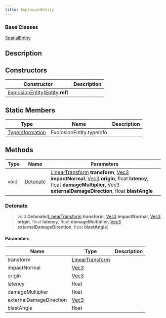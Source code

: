 ```yaml
---
title: ExplosionEntity
---
```

### Base Classes

[SpatialEntity](/vext/ref/shared/class/spatialentity)

## Description

## Constructors

| Constructor                                                                                            | Description |
| ------------------------------------------------------------------------------------------------------ | ----------- |
| [ExplosionEntity](/vext/ref/server/class/explosionentity)([Entity](/vext/ref/shared/class/entity) **ref**) |             |

## Static Members

| Type                                                    | Name                     | Description |
| ------------------------------------------------------- | ------------------------ | ----------- |
| [TypeInformation](/vext/ref/shared/class/typeinformation) | ExplosionEntity.typeInfo |             |

## Methods

| Type | Name                  | Parameters                                                                                                                                                                                                                                                                                                  |
| ---- | --------------------- | ----------------------------------------------------------------------------------------------------------------------------------------------------------------------------------------------------------------------------------------------------------------------------------------------------------- |
| void | [Detonate](#detonate) | [LinearTransform](/vext/ref/shared/class/lineartransform) **transform**, [Vec3](/vext/ref/shared/class/vec3) **impactNormal**, [Vec3](/vext/ref/shared/class/vec3) **origin**, float **latency**, float **damageMultiplier**, [Vec3](/vext/ref/shared/class/vec3) **externalDamageDirection**, float **blastAngle** |

### Detonate

> void **Detonate**([LinearTransform](/vext/ref/shared/class/lineartransform) **transform**, [Vec3](/vext/ref/shared/class/vec3) **impactNormal**, [Vec3](/vext/ref/shared/class/vec3) **origin**, float **latency**, float **damageMultiplier**, [Vec3](/vext/ref/shared/class/vec3) **externalDamageDirection**, float **blastAngle**)

#### Parameters

| Name                    | Type                                                    | Description |
| ----------------------- | ------------------------------------------------------- | ----------- |
| transform               | [LinearTransform](/vext/ref/shared/class/lineartransform) |             |
| impactNormal            | [Vec3](/vext/ref/shared/class/vec3)                       |             |
| origin                  | [Vec3](/vext/ref/shared/class/vec3)                       |             |
| latency                 | float                                                   |             |
| damageMultiplier        | float                                                   |             |
| externalDamageDirection | [Vec3](/vext/ref/shared/class/vec3)                       |             |
| blastAngle              | float                                                   |             |
